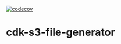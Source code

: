 [![codecov](https://codecov.io/gh/time-loop/cdk-s3-file-generator/branch/main/graph/badge.svg?token=1ZHfKWcbbj)](https://codecov.io/gh/time-loop/cdk-s3-file-generator)

# cdk-s3-file-generator
